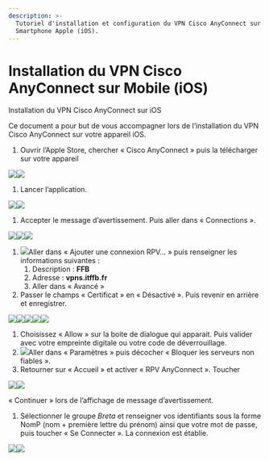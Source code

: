 ```yaml
---
description: >-
  Tutoriel d'installation et configuration du VPN Cisco AnyConnect sur
  Smartphone Apple (iOS).
---
```


# Installation du VPN Cisco AnyConnect sur Mobile \(iOS\)

Installation du VPN Cisco AnyConnect sur iOS

Ce document a pour but de vous accompagner lors de l’installation du VPN Cisco AnyConnect sur votre appareil iOS.

1. Ouvrir l’Apple Store, chercher « Cisco AnyConnect » puis la télécharger sur votre appareil

![](../.gitbook/assets/0%20%281%29.jpeg)![](../.gitbook/assets/1%20%281%29.jpeg)

1. Lancer l’application.

![](../.gitbook/assets/2%20%283%29.jpeg)![](../.gitbook/assets/3%20%283%29.jpeg)

1. Accepter le message d’avertissement. Puis aller dans « Connections ».

![](../.gitbook/assets/4%20%282%29.jpeg)![](../.gitbook/assets/5%20%283%29.jpeg)![](../.gitbook/assets/6%20%283%29.jpeg)

1. ![](../.gitbook/assets/7.jpeg)Aller dans « Ajouter une connexion RPV… » puis renseigner les informations suivantes :
   1. Description : **FFB**
   2. Adresse : **vpns.itffb.fr**
   3. Aller dans « Avancé »
2. Passer le champs « Certificat » en « Désactivé ». Puis revenir en arrière et enregistrer.

![](../.gitbook/assets/8%20%281%29.jpeg)![](../.gitbook/assets/9%20%281%29.jpeg)![](../.gitbook/assets/10%20%281%29.jpeg)![](../.gitbook/assets/11%20%282%29.png)![](../.gitbook/assets/12%20%282%29.png)

1. Choisissez « Allow » sur la boite de dialogue qui apparait. Puis valider avec votre empreinte digitale ou votre code de déverrouillage.
2. ![](../.gitbook/assets/13%20%283%29.jpeg)Aller dans « Paramètres » puis décocher « Bloquer les serveurs non fiables ».
3. Retourner sur « Accueil » et activer « RPV AnyConnect ». Toucher

![](../.gitbook/assets/14%20%281%29.jpeg)![](../.gitbook/assets/15%20%281%29.jpeg)

« Continuer » lors de l’affichage de message d’avertissement.

1. Sélectionner le groupe _Breta_ et renseigner vos identifiants sous la forme NomP \(nom + première lettre du prénom\) ainsi que votre mot de passe, puis toucher « Se Connecter ». La connexion est établie.

![](../.gitbook/assets/16.jpeg)![](../.gitbook/assets/17.jpeg)

